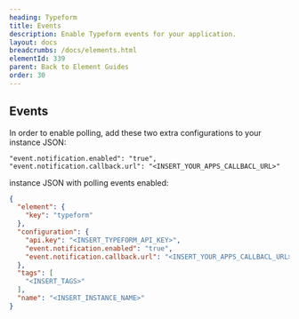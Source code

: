 ```yaml
---
heading: Typeform
title: Events
description: Enable Typeform events for your application.
layout: docs
breadcrumbs: /docs/elements.html
elementId: 339
parent: Back to Element Guides
order: 30
---
```


## Events

In order to enable polling, add these two extra configurations to your instance JSON:

```
"event.notification.enabled": "true",
"event.notification.callback.url": "<INSERT_YOUR_APPS_CALLBACL_URL>"
```

instance JSON with polling events enabled:

```json
{
  "element": {
    "key": "typeform"
  },
  "configuration": {
    "api.key": "<INSERT_TYPEFORM_API_KEY>",
    "event.notification.enabled": "true",
    "event.notification.callback.url": "<INSERT_YOUR_APPS_CALLBACL_URL>"
  },
  "tags": [
    "<INSERT_TAGS>"
  ],
  "name": "<INSERT_INSTANCE_NAME>"
}
```

